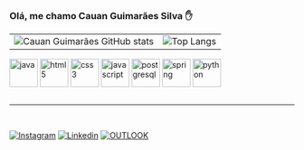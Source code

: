 ### Olá, me chamo Cauan Guimarães Silva ✋
<table>
  <tr>
    <td>
      <img src="https://github-readme-stats.vercel.app/api?username=eucauann&show_icons=true&theme=dark" alt="Cauan Guimarães GitHub stats" />
    </td>
    <td>
      <img src="https://github-readme-stats.vercel.app/api/top-langs/?username=eucauann&theme=dark&layout=compact" alt="Top Langs" />
    </td>
  </tr>
</table>

<div>
    <img align="center" alt="java" src="https://cdn.jsdelivr.net/gh/devicons/devicon/icons/java/java-original.svg" width="50" height="50"/>
    <img align="center" alt="html5" src="https://cdn.jsdelivr.net/gh/devicons/devicon/icons/html5/html5-original.svg" width="50" height="50"/>
    <img align="center" alt="css3" src="https://cdn.jsdelivr.net/gh/devicons/devicon/icons/css3/css3-original.svg" width="50" height="50"/>
    <img align="center" alt="javascript" src="https://cdn.jsdelivr.net/gh/devicons/devicon/icons/javascript/javascript-original.svg" width="50" height="50"/>
    <img align="center" alt="postgresql" src="https://cdn.jsdelivr.net/gh/devicons/devicon/icons/postgresql/postgresql-original.svg" width="50" height="50"/>
    <img align="center" alt="spring" src="https://cdn.jsdelivr.net/gh/devicons/devicon/icons/spring/spring-original.svg" width="50" height="50"/>
    <img align="center" alt="python" src="https://cdn.jsdelivr.net/gh/devicons/devicon/icons/python/python-original.svg" width="50" height="50"/>
</div>
<br/>
<hr>
<br/>



[![Instagram](https://img.shields.io/badge/Instagram-E4405F?style=for-the-badge&logo=instagram&logoColor=white)](https://www.instagram.com/eucauann/)
[![Linkedin](https://img.shields.io/badge/LinkedIn-0077B5?style=for-the-badge&logo=linkedin&logoColor=white)](https://www.linkedin.com/in/cauan-guimaraes-silva-23b109334/)
[![OUTLOOK](https://img.shields.io/badge/Microsoft_Outlook-0078D4?style=for-the-badge&logo=microsoft-outlook&logoColor=white)](mailto:cauanguimaraes@hotmail.com)

